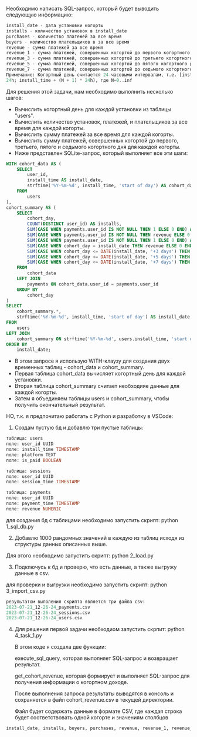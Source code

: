 Необходимо написать SQL-запрос, который будет выводить следующую информацию:

~~~sql
install_date - дата установки когорты
installs - количество установок в install_date
purchases - количество платежей за все время
buyers - количество плательщиков в за все время
revenue - сумма платежей за все время
revenue_1 - сумма платежей, совершенных когортой до первого когортного дня (N<=1)
revenue_3 - сумма платежей, совершенных когортой до третьего когортного дня
revenue_5 - сумма платежей, совершенных когортой до пятого когортного дня
revenue_7 - сумма платежей, совершенных когортой до седьмого когортного дня
Примечание: Когортный день считается 24-часовыми интервалам, т.е. [install_time + N *
24h; install_time + (N + 1) * 24h), где N=0..inf
~~~


Для решения этой задачи, нам необходимо выполнить несколько шагов:

 - Вычислить когортный день для каждой установки из таблицы "users".
 - Вычислить количество установок, платежей, и плательщиков за все время для каждой когорты.
 - Вычислить сумму платежей за все время для каждой когорты.
 - Вычислить сумму платежей, совершенных когортой до первого, третьего, пятого и седьмого когортного дня для каждой когорты.
 - Ниже представлен SQLite-запрос, который выполняет все эти шаги:

~~~sql
WITH cohort_data AS (
    SELECT
        user_id,
        install_time AS install_date,
        strftime('%Y-%m-%d', install_time, 'start of day') AS cohort_day
    FROM
        users
),
cohort_summary AS (
    SELECT
        cohort_day,
        COUNT(DISTINCT user_id) AS installs,
        SUM(CASE WHEN payments.user_id IS NOT NULL THEN 1 ELSE 0 END) AS purchases,
        SUM(CASE WHEN payments.user_id IS NOT NULL THEN revenue ELSE 0 END) AS revenue,
        SUM(CASE WHEN payments.user_id IS NOT NULL THEN 1 ELSE 0 END) AS buyers,
        SUM(CASE WHEN cohort_day = install_date THEN revenue ELSE 0 END) AS revenue_1,
        SUM(CASE WHEN cohort_day <= DATE(install_date, '+3 days') THEN revenue ELSE 0 END) AS revenue_3,
        SUM(CASE WHEN cohort_day <= DATE(install_date, '+5 days') THEN revenue ELSE 0 END) AS revenue_5,
        SUM(CASE WHEN cohort_day <= DATE(install_date, '+7 days') THEN revenue ELSE 0 END) AS revenue_7
    FROM
        cohort_data
    LEFT JOIN
        payments ON cohort_data.user_id = payments.user_id
    GROUP BY
        cohort_day
)
SELECT
    cohort_summary.*,
    strftime('%Y-%m-%d', install_time, 'start of day') AS install_date
FROM
    users
LEFT JOIN
    cohort_summary ON strftime('%Y-%m-%d', users.install_time, 'start of day') = cohort_summary.cohort_day
ORDER BY
    install_date;
~~~	
	
 - В этом запросе я использую WITH-клаузу для создания двух временных таблиц - cohort_data и cohort_summary. 
 - Первая таблица cohort_data вычисляет когортный день для каждой установки. 
 - Вторая таблица cohort_summary считает необходияе данные для каждой когорты. 
 - Затем я объединяем таблицы users и cohort_summary, чтобы получить окончательный результат.



НО, т.к. я предпочитаю работать с Python и разработку в VSCode:

1. Создам пустую бд и добавлю три пустые таблицы:

~~~sql
таблица: users
поле: user_id UUID
поле: install_time TIMESTAMP
поле: platform TEXT 
поле: is_paid BOOLEAN
~~~

~~~sql
таблица: sessions
поле: user_id UUID
поле: session_time TIMESTAMP
~~~

~~~sql
таблица: payments
поле: user_id UUID
поле: payment_time TIMESTAMP
поле: revenue NUMERIC
~~~

для создания бд с таблицами необходимо запустить скрипт: python 1_sql_db.py


2. Добавлю 1000 рандомных значений в каждую из таблиц исходя из структуры данных описанных выше.

Для этого необходимо запустить скрипт: python 2_load.py

3. Подключусь к бд и проверю, что есть данные, а также выгружу данные в csv.

для проверки и выгрузки необходимо запустить скрипт: python 3_import_csv.py

~~~sql
результатом выполения скрипта является три файла csv:
2023-07-21_12-26-24_payments.csv
2023-07-21_12-26-24_sessions.csv
2023-07-21_12-26-24_users.csv
~~~

4. Для решения первой задачи необходиом запустить скрпит: python 4_task_1.py

	В этом коде я создала две функции: 

	execute_sql_query, которая выполняет SQL-запрос и возвращает результат. 

	get_cohort_revenue, которая формирует и выполняет SQL-запрос для получения информации о когортном доходе. 

	После выполнения запроса результаты выводятся в консоль и сохраняется в файл cohort_revenue.csv в текущей директории.

	Файл будет содержать данные в формате CSV, где каждая строка будет соответствовать одной когорте и значениям столбцов 
~~~sql
install_date, installs, buyers, purchases, revenue, revenue_1, revenue_3, revenue_5, revenue_7.
~~~


